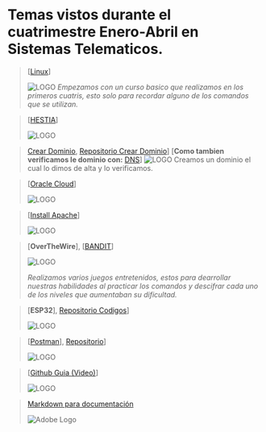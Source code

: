# **Temas vistos durante el cuatrimestre Enero-Abril en Sistemas Telematicos.**

>[[Linux](https://www.netacad.com)]
> 
>![LOGO](https://cdn.pixabay.com/photo/2013/07/13/11/43/tux-158547_1280.png)
>*Empezamos con un curso basico que realizamos en los primeros cuatris, esto solo para recordar alguno de los comandos que se utilizan.*
>


>[[HESTIA](https://hestiacp.com/?authuser=0)]
> 
>![LOGO](https://avatars.githubusercontent.com/u/44101440?v=4)


>[Crear Dominio](https://www.youtube.com/playlist?list=PL-aSvPEYgSGij1bg9HvlLZAJahMNGunX7&authuser=0), [Repositorio Crear Dominio](https://github.com/Ale1203-gg/CREACIONDOMINIO.git)]
> [**Como tambien verificamos le dominio con:** [DNS](https://www.whatsmydns.net/?authuser=0)]
>![LOGO](https://www.whatsmydns.net/images/logo-og.png)
>Creamos un dominio el cual lo dimos de alta y lo verificamos.


>[[Oracle Cloud](https://signup.oraclecloud.com/?verify_email=eyJhbGciOiJIUzI1NiJ9.eyJjYXB0Y2hhSnd0VG9rZW4iOiIiLCJsYXN0TmFtZSI6IlBpemFubyIsImNvdW50cnkiOiJNWCIsInN1YiI6Im9jaS1zaWdudXAiLCJpc3MiOiJodHRwczpcL1wvc2lnbnVwLm9yYWNsZWNsb3VkLmNvbSIsInNlbGVjdGVkUHJvbW9JZCI6IjIwMzg5ODAiLCJ1c2VyU2Vzc2lvbklkIjoic2lnbnVwX2Q0MmQ2OTEyLTdlZTctNDI3NS04ZjBmLWM1YWRmMTUyY2U1NiIsIm9yYWNsZUVtcGxveWVlIjpmYWxzZSwiZmlyc3ROYW1lIjoiRGFuaWVsIiwicmVmZXJyZXIiOiIiLCJpc09wYXlPdXRhZ2UiOmZhbHNlLCJleHAiOjE3MzYyNzYwODAsImlhdCI6MTczNjI3NDI4MCwiZW1haWwiOiIzMjMwMzAwOTVAdXBqci5lZHUubXgifQ.kVf6uuaz_UP0UrbujUzNaLbUQRiHOVYkFi4hc8EF4Og)]
> 
>![LOGO](https://www.tecnovait.com/wp-content/uploads/2023/11/oracle-servicio-cloud.png)


>[[Install Apache](https://docs.oracle.com/en-us/iaas/developer-tutorials/tutorials/apache-on-ubuntu/01oci-ubuntu-apache-summary.htm?authuser=0)]
> 
>![LOGO](https://miro.medium.com/v2/resize:fit:1100/format:webp/1*qxZTRH7HBpr0KZwHLhcKOQ.png)


>[**OverTheWire**], [[BANDIT](https://overthewire.org/wargames/bandit/?authuser=0)]
> 
>![LOGO](https://miro.medium.com/v2/resize:fit:520/1*qO7TM0hqCq9UjfHghAxyiA.jpeg)
>
>*Realizamos varios juegos entretenidos, estos para dearrollar nuestras habilidades al practicar los comandos y descifrar cada uno de los niveles que aumentaban su dificultad.* 


>[**ESP32**],  [Repositorio Codigos](https://www.netacad.com)]
> 
>![LOGO](https://apmelectronica.com/wp-content/uploads/2023/10/nodemcu-esp-32s-kit-785305-1024x1024.webp)


>[[Postman](https://www.postman.com/)],  [Repositorio](https://www.netacad.com)]
> 
>![LOGO](https://miro.medium.com/v2/resize:fit:1100/format:webp/1*ap0NRizcKwuX5gfzKqEk6Q.png)


>[[Github Guia (Video)](https://www.youtube.com/watch?v=vlCXdvcgiE0&authuser=0)]
> 
>![LOGO](https://upload.wikimedia.org/wikipedia/commons/thumb/c/c2/GitHub_Invertocat_Logo.svg/270px-GitHub_Invertocat_Logo.svg.png)


>[Markdown para documentación](https://experienceleague.adobe.com/es/docs/contributor/contributor-guide/writing-essentials/markdown?authuser=0)
>
>![Adobe Logo](https://experienceleague.adobe.com/es/docs/contributor/contributor-guide/writing-essentials/media_1d1c88151339386fa11614941e90e65ddbe4dd0bb.png?width=2000&format=webply&optimize=medium)





